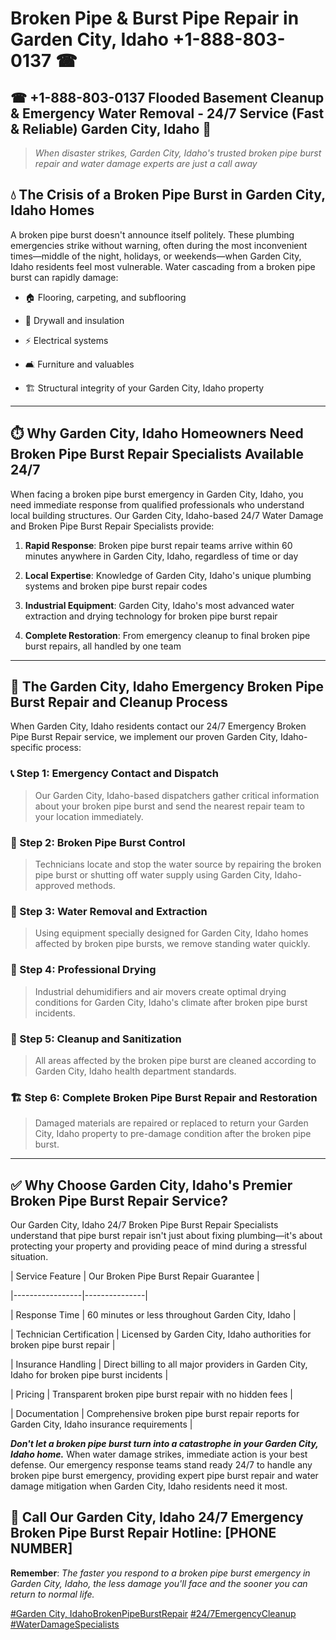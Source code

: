# Broken Pipe & Burst Pipe Repair in Garden City, Idaho +1-888-803-0137 ☎
## ☎ +1-888-803-0137  Flooded Basement Cleanup & Emergency Water Removal - 24/7 Service (Fast & Reliable) Garden City, Idaho 🚨

> *When disaster strikes, Garden City, Idaho's trusted broken pipe burst repair and water damage experts are just a call away*

## 💧 The Crisis of a Broken Pipe Burst in Garden City, Idaho Homes

A broken pipe burst doesn't announce itself politely. These plumbing emergencies strike without warning, often during the most inconvenient times—middle of the night, holidays, or weekends—when Garden City, Idaho residents feel most vulnerable. Water cascading from a broken pipe burst can rapidly damage:

* 🏠 Flooring, carpeting, and subflooring
* 🧱 Drywall and insulation
* ⚡ Electrical systems
* 🛋️ Furniture and valuables
* 🏗️ Structural integrity of your Garden City, Idaho property

---

## ⏱️ Why Garden City, Idaho Homeowners Need Broken Pipe Burst Repair Specialists Available 24/7

When facing a broken pipe burst emergency in Garden City, Idaho, you need immediate response from qualified professionals who understand local building structures. Our Garden City, Idaho-based 24/7 Water Damage and Broken Pipe Burst Repair Specialists provide:

1. **Rapid Response**: Broken pipe burst repair teams arrive within 60 minutes anywhere in Garden City, Idaho, regardless of time or day
2. **Local Expertise**: Knowledge of Garden City, Idaho's unique plumbing systems and broken pipe burst repair codes
3. **Industrial Equipment**: Garden City, Idaho's most advanced water extraction and drying technology for broken pipe burst repair
4. **Complete Restoration**: From emergency cleanup to final broken pipe burst repairs, all handled by one team

---

## 🔧 The Garden City, Idaho Emergency Broken Pipe Burst Repair and Cleanup Process

When Garden City, Idaho residents contact our 24/7 Emergency Broken Pipe Burst Repair service, we implement our proven Garden City, Idaho-specific process:

### 📞 Step 1: Emergency Contact and Dispatch
> Our Garden City, Idaho-based dispatchers gather critical information about your broken pipe burst and send the nearest repair team to your location immediately.

### 🚿 Step 2: Broken Pipe Burst Control
> Technicians locate and stop the water source by repairing the broken pipe burst or shutting off water supply using Garden City, Idaho-approved methods.

### 🌊 Step 3: Water Removal and Extraction
> Using equipment specially designed for Garden City, Idaho homes affected by broken pipe bursts, we remove standing water quickly.

### 💨 Step 4: Professional Drying
> Industrial dehumidifiers and air movers create optimal drying conditions for Garden City, Idaho's climate after broken pipe burst incidents.

### 🧼 Step 5: Cleanup and Sanitization
> All areas affected by the broken pipe burst are cleaned according to Garden City, Idaho health department standards.

### 🏗️ Step 6: Complete Broken Pipe Burst Repair and Restoration
> Damaged materials are repaired or replaced to return your Garden City, Idaho property to pre-damage condition after the broken pipe burst.

---

## ✅ Why Choose Garden City, Idaho's Premier Broken Pipe Burst Repair Service?

Our Garden City, Idaho 24/7 Broken Pipe Burst Repair Specialists understand that pipe burst repair isn't just about fixing plumbing—it's about protecting your property and providing peace of mind during a stressful situation.

| Service Feature | Our Broken Pipe Burst Repair Guarantee |
|-----------------|---------------|
| Response Time | 60 minutes or less throughout Garden City, Idaho |
| Technician Certification | Licensed by Garden City, Idaho authorities for broken pipe burst repair |
| Insurance Handling | Direct billing to all major providers in Garden City, Idaho for broken pipe burst incidents |
| Pricing | Transparent broken pipe burst repair with no hidden fees |
| Documentation | Comprehensive broken pipe burst repair reports for Garden City, Idaho insurance requirements |

***Don't let a broken pipe burst turn into a catastrophe in your Garden City, Idaho home.*** When water damage strikes, immediate action is your best defense. Our emergency response teams stand ready 24/7 to handle any broken pipe burst emergency, providing expert pipe burst repair and water damage mitigation when Garden City, Idaho residents need it most.

## 📱 Call Our Garden City, Idaho 24/7 Emergency Broken Pipe Burst Repair Hotline: [PHONE NUMBER]

**Remember**: *The faster you respond to a broken pipe burst emergency in Garden City, Idaho, the less damage you'll face and the sooner you can return to normal life.*

[#Garden City, IdahoBrokenPipeBurstRepair](#) [#24/7EmergencyCleanup](#) [#WaterDamageSpecialists](#)